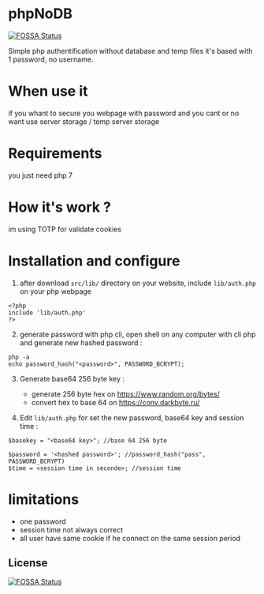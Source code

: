 # phpNoDB
[![FOSSA Status](https://app.fossa.io/api/projects/git%2Bgithub.com%2Fbenizz0%2FphpNoDB.svg?type=shield)](https://app.fossa.io/projects/git%2Bgithub.com%2Fbenizz0%2FphpNoDB?ref=badge_shield)

Simple php authentification without database and temp files
it's based with 1 password, no username.

# When use it
if you whant to secure you webpage with password and you cant or no want use server storage / temp server storage

# Requirements
you just need php 7

# How it's work ?
im using TOTP for validate cookies

# Installation and configure

 1. after download `src/lib/` directory on your website, include `lib/auth.php` on your php webpage
 
```
<?php 
include 'lib/auth.php' 
?>
```
    
2.  generate password with php cli, open shell on any computer with cli php and generate new hashed password :

```
php -a
echo password_hash("<password>", PASSWORD_BCRYPT);
```
3.  Generate base64 256 byte key :
	 -  generate 256 byte hex on https://www.random.org/bytes/ 
	 - convert hex to base 64 on https://conv.darkbyte.ru/
	 
4.  Edit `lib/auth.php` for set the new password, base64 key and session time :
```
$basekey = "<base64 key>"; //base 64 256 byte

$password = '<hashed password>'; //password_hash("pass", PASSWORD_BCRYPT)
$time = <session time in seconde>; //session time
```
# limitations

 - one password
 - session time not always correct
 - all user have same cookie if he connect on the same session period


## License
[![FOSSA Status](https://app.fossa.io/api/projects/git%2Bgithub.com%2Fbenizz0%2FphpNoDB.svg?type=large)](https://app.fossa.io/projects/git%2Bgithub.com%2Fbenizz0%2FphpNoDB?ref=badge_large)